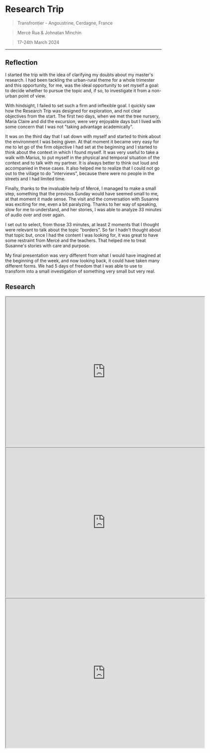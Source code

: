 # **Research Trip**

> Transfrontier - Angoustrine, Cerdagne, France

> Mercè Rua & Johnatan Minchin

> 17-24th March 2024

---
## Reflection

I started the trip with the idea of clarifying my doubts about my master's research. I had been tackling the urban-rural theme for a whole trimester and this opportunity, for me, was the ideal opportunity to set myself a goal: to decide whether to pursue the topic and, if so, to investigate it from a non-urban point of view.

With hindsight, I failed to set such a firm and inflexible goal. I quickly saw how the Research Trip was designed for exploration, and not clear objectives from the start. The first two days, when we met the tree nursery, Maria Claire and did the excursion, were very enjoyable days but I lived with some concern that I was not "taking advantage academically".

It was on the third day that I sat down with myself and started to think about the environment I was being given. At that moment it became very easy for me to let go of the firm objective I had set at the beginning and I started to think about the context in which I found myself. It was very useful to take a walk with Marius, to put myself in the physical and temporal situation of the context and to talk with my partner. It is always better to think out loud and accompanied in these cases. It also helped me to realize that I could not go out to the village to do "interviews", because there were no people in the streets and I had limited time.

Finally, thanks to the invaluable help of Mercé, I managed to make a small step, something that the previous Sunday would have seemed small to me, at that moment it made sense. The visit and the conversation with Susanne was exciting for me, even a bit paralyzing. Thanks to her way of speaking, slow for me to understand, and her stories, I was able to analyze 33 minutes of audio over and over again.

I set out to select, from those 33 minutes, at least 2 moments that I thought were relevant to talk about the topic "borders". So far I hadn't thought about that topic but, once I had the content I was looking for, it was great to have some restraint from Mercé and the teachers. That helped me to treat Susanne's stories with care and purpose.

My final presentation was very different from what I would have imagined at the beginning of the week, and now looking back, it could have taken many different forms. We had 5 days of freedom that I was able to use to transform into a small investigation of something very small but very real.


## Research

<iframe src="https://drive.google.com/file/d/10XrAylhQRKLk2rlkH5Z2sA5rijvdIedf/preview" width="640" height="480" allow="autoplay"></iframe>

<iframe src="https://drive.google.com/file/d/1IfxQ2u510QbY6BSybUQ6VsK8HsPLTBXl/preview" width="640" height="480" allow="autoplay"></iframe>

<iframe src="https://drive.google.com/file/d/1JO6-fxXxe_Hh6Qv478go0iumcleb9FiT/preview" width="640" height="480" allow="autoplay"></iframe>